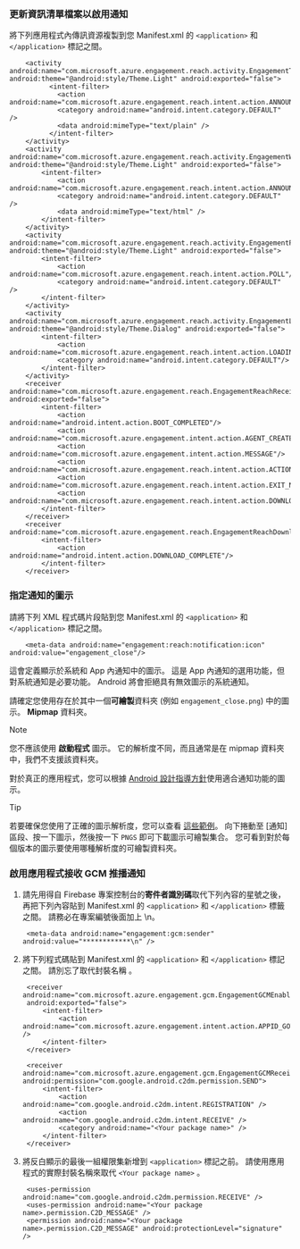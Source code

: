 
### <a name="update-manifest-file-to-enable-notifications"></a>更新資訊清單檔案以啟用通知
將下列應用程式內傳訊資源複製到您 Manifest.xml 的 `<application>` 和 `</application>` 標記之間。

        <activity android:name="com.microsoft.azure.engagement.reach.activity.EngagementTextAnnouncementActivity" android:theme="@android:style/Theme.Light" android:exported="false">
              <intent-filter>
                <action android:name="com.microsoft.azure.engagement.reach.intent.action.ANNOUNCEMENT"/>
                <category android:name="android.intent.category.DEFAULT" />
                <data android:mimeType="text/plain" />
              </intent-filter>
        </activity>
        <activity android:name="com.microsoft.azure.engagement.reach.activity.EngagementWebAnnouncementActivity" android:theme="@android:style/Theme.Light" android:exported="false">
            <intent-filter>
                <action android:name="com.microsoft.azure.engagement.reach.intent.action.ANNOUNCEMENT"/>
                <category android:name="android.intent.category.DEFAULT" />
                <data android:mimeType="text/html" />
            </intent-filter>
        </activity>
        <activity android:name="com.microsoft.azure.engagement.reach.activity.EngagementPollActivity" android:theme="@android:style/Theme.Light" android:exported="false">
            <intent-filter>
                <action android:name="com.microsoft.azure.engagement.reach.intent.action.POLL"/>
                <category android:name="android.intent.category.DEFAULT" />
            </intent-filter>
        </activity>
        <activity android:name="com.microsoft.azure.engagement.reach.activity.EngagementLoadingActivity" android:theme="@android:style/Theme.Dialog" android:exported="false">
            <intent-filter>
                <action android:name="com.microsoft.azure.engagement.reach.intent.action.LOADING"/>
                <category android:name="android.intent.category.DEFAULT"/>
            </intent-filter>
        </activity>
        <receiver android:name="com.microsoft.azure.engagement.reach.EngagementReachReceiver" android:exported="false">
            <intent-filter>
                <action android:name="android.intent.action.BOOT_COMPLETED"/>
                <action android:name="com.microsoft.azure.engagement.intent.action.AGENT_CREATED"/>
                <action android:name="com.microsoft.azure.engagement.intent.action.MESSAGE"/>
                <action android:name="com.microsoft.azure.engagement.reach.intent.action.ACTION_NOTIFICATION"/>
                <action android:name="com.microsoft.azure.engagement.reach.intent.action.EXIT_NOTIFICATION"/>
                <action android:name="com.microsoft.azure.engagement.reach.intent.action.DOWNLOAD_TIMEOUT"/>
            </intent-filter>
        </receiver>
        <receiver android:name="com.microsoft.azure.engagement.reach.EngagementReachDownloadReceiver">
            <intent-filter>
                <action android:name="android.intent.action.DOWNLOAD_COMPLETE"/>
            </intent-filter>
        </receiver>

### <a name="specify-an-icon-for-notifications"></a>指定通知的圖示
請將下列 XML 程式碼片段貼到您 Manifest.xml 的 `<application>` 和 `</application>` 標記之間。

        <meta-data android:name="engagement:reach:notification:icon" android:value="engagement_close"/>

這會定義顯示於系統和 App 內通知中的圖示。 這是 App 內通知的選用功能，但對系統通知是必要功能。 Android 將會拒絕具有無效圖示的系統通知。

請確定您使用存在於其中一個**可繪製**資料夾 (例如 ``engagement_close.png``) 中的圖示。 **Mipmap** 資料夾。

> [!NOTE]
> 您不應該使用 **啟動程式** 圖示。 它的解析度不同，而且通常是在 mipmap 資料夾中，我們不支援該資料夾。
> 
> 

對於真正的應用程式，您可以根據 [Android 設計指導方針](http://developer.android.com/design/patterns/notifications.html)使用適合通知功能的圖示。

> [!TIP]
> 若要確保您使用了正確的圖示解析度，您可以查看 [這些範例](https://www.google.com/design/icons)。
> 向下捲動至 [通知] 區段、按一下圖示，然後按一下 `PNGS` 即可下載圖示可繪製集合。 您可看到對於每個版本的圖示要使用哪種解析度的可繪製資料夾。
> 
> 

### <a name="enable-your-app-to-receive-gcm-push-notifications"></a>啟用應用程式接收 GCM 推播通知
1. 請先用得自 Firebase 專案控制台的**寄件者識別碼**取代下列內容的星號之後，再把下列內容貼到 Manifest.xml 的 `<application>` 和 `</application>` 標籤之間。 請務必在專案編號後面加上 \n。
   
        <meta-data android:name="engagement:gcm:sender" android:value="************\n" />
2. 將下列程式碼貼到 Manifest.xml 的 `<application>` 和 `</application>` 標記之間。 請別忘了取代封裝名稱 <Your package name>。
   
        <receiver android:name="com.microsoft.azure.engagement.gcm.EngagementGCMEnabler"
        android:exported="false">
            <intent-filter>
                <action android:name="com.microsoft.azure.engagement.intent.action.APPID_GOT" />
            </intent-filter>
        </receiver>
   
        <receiver android:name="com.microsoft.azure.engagement.gcm.EngagementGCMReceiver" android:permission="com.google.android.c2dm.permission.SEND">
            <intent-filter>
                <action android:name="com.google.android.c2dm.intent.REGISTRATION" />
                <action android:name="com.google.android.c2dm.intent.RECEIVE" />
                <category android:name="<Your package name>" />
            </intent-filter>
        </receiver>
3. 將反白顯示的最後一組權限集新增到 `<application>` 標記之前。 請使用應用程式的實際封裝名稱來取代 `<Your package name>` 。
   
        <uses-permission android:name="com.google.android.c2dm.permission.RECEIVE" />
        <uses-permission android:name="<Your package name>.permission.C2D_MESSAGE" />
        <permission android:name="<Your package name>.permission.C2D_MESSAGE" android:protectionLevel="signature" />

